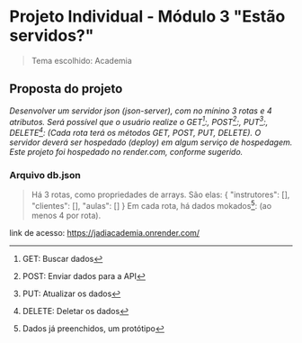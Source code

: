 # Projeto Individual - Módulo 3 "Estão servidos?"

> Tema escolhido: Academia

## Proposta do projeto

*Desenvolver um servidor json (json-server), com no mínino 3 rotas e 4 atributos.
Será possível que o usuário realize o GET[^1]:, POST[^2]:, PUT[^3]:, DELETE[^4]: (Cada rota terá os métodos GET, POST, PUT, DELETE).
O servidor deverá ser hospedado (deploy) em algum serviço de hospedagem. Este projeto foi hospedado no render.com, conforme sugerido.*

### Arquivo db.json
> Há 3 rotas, como propriedades de arrays. São elas: { "instrutores": [], "clientes": [], "aulas": [] }
> Em cada rota, há dados mokados[^5]: (ao menos 4 por rota).

[^1]: GET: Buscar dados
[^2]: POST: Enviar dados para a API
[^3]: PUT: Atualizar os dados
[^4]: DELETE: Deletar os dados
[^5]: Dados já preenchidos, um protótipo


link de acesso: https://jadiacademia.onrender.com/
